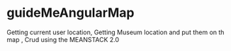# guideMeAngularMap
Getting current user location, Getting Museum location and put them on th map , Crud using the MEANSTACK 2.0
